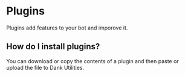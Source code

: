 # Plugins
Plugins add features to your bot and imporove it.

## How do I install plugins?
You can download or copy the contents of a plugin and then paste or upload the file to Dank Utilities.
